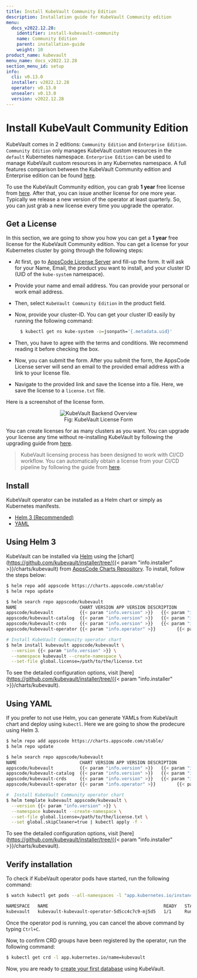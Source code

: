 ```yaml
---
title: Install KubeVault Community Edition
description: Installation guide for KubeVault Community edition
menu:
  docs_v2022.12.28:
    identifier: install-kubevault-community
    name: Community Edition
    parent: installation-guide
    weight: 10
product_name: kubevault
menu_name: docs_v2022.12.28
section_menu_id: setup
info:
  cli: v0.13.0
  installer: v2022.12.28
  operator: v0.13.0
  unsealer: v0.13.0
  version: v2022.12.28
---
```


# Install KubeVault Community Edition

KubeVault comes in 2 editions: `Community Edition` and `Enterprise Edition`. `Community Edition` only manages KubeVault custom resources in the `default` Kubernetes namespace. `Enterprise Edition` can be used to manage KubeVault custom resources in any Kubernetes namespace. A full features comparison between the KubeVault Community edition and Enterprise edition can be found [here](https://kubevault.com/pricing/).

To use the KubeVault Community edition, you can grab **1 year** free license from [here](https://license-issuer.appscode.com/?p=kubevault-community). After that, you can issue another license for one more year. Typically we release a new version of the operator at least quarterly. So, you can just grab a new license every time you upgrade the operator.

## Get a License

In this section, we are going to show you how you can get a **1 year** free license for the KubeVault Community edition. You can get a license for your Kubernetes cluster by going through the following steps:

- At first, go to [AppsCode License Server](https://license-issuer.appscode.com/?p=kubevault-community) and fill-up the form. It will ask for your Name, Email, the product you want to install, and your cluster ID (UID of the `kube-system` namespace).
- Provide your name and email address. You can provide your personal or work email address.
- Then, select `KubeVault Community Edition` in the product field.
- Now, provide your cluster-ID. You can get your cluster ID easily by running the following command:

  ```bash
    $ kubectl get ns kube-system -o=jsonpath='{.metadata.uid}'
  ```

- Then, you have to agree with the terms and conditions. We recommend reading it before checking the box.
- Now, you can submit the form. After you submit the form, the AppsCode License server will send an email to the provided email address with a link to your license file.
- Navigate to the provided link and save the license into a file. Here, we save the license to a `license.txt` file.

Here is a screenshot of the license form.

<figure align="center">
  <img alt="KubeVault Backend Overview" src="/docs/v2022.12.28/images/setup/community_license_form.png">
  <figcaption align="center">Fig: KubeVault License Form</figcaption>
</figure>

You can create licenses for as many clusters as you want. You can upgrade your license any time without re-installing KubeVault by following the upgrading guide from [here](/docs/v2022.12.28/setup/upgrade/#updating-license).

> KubeVault licensing process has been designed to work with CI/CD workflow. You can automatically obtain a license from your CI/CD pipeline by following the guide from [here](https://github.com/appscode/offline-license-server#offline-license-server).

## Install

KubeVault operator can be installed as a Helm chart or simply as Kubernetes manifests.

<ul class="nav nav-tabs" id="installerTab" role="tablist">
  <li class="nav-item">
    <a class="nav-link active" id="helm3-tab" data-toggle="tab" href="#helm3" role="tab" aria-controls="helm3" aria-selected="true">Helm 3 (Recommended)</a>
  </li>
  <li class="nav-item">
    <a class="nav-link" id="script-tab" data-toggle="tab" href="#script" role="tab" aria-controls="script" aria-selected="false">YAML</a>
  </li>
</ul>
<div class="tab-content" id="installerTabContent">
  <div class="tab-pane fade show active" id="helm3" role="tabpanel" aria-labelledby="helm3-tab">

## Using Helm 3

KubeVault can be installed via [Helm](https://helm.sh/) using the [chart](https://github.com/kubevault/installer/tree/{{< param "info.installer" >}}/charts/kubevault) from [AppsCode Charts Repository](https://github.com/appscode/charts). To install, follow the steps below:

```bash
$ helm repo add appscode https://charts.appscode.com/stable/
$ helm repo update

$ helm search repo appscode/kubevault
NAME                        CHART VERSION APP VERSION DESCRIPTION                                       
appscode/kubevault          {{< param "info.version" >}}   {{< param "info.version" >}} KubeVault by AppsCode - HashiCorp Vault operato...
appscode/kubevault-catalog  {{< param "info.version" >}}   {{< param "info.version" >}} KubeVault Catalog by AppsCode - Catalog for Kub...
appscode/kubevault-crds     {{< param "info.version" >}}   {{< param "info.version" >}} KubeVault Custom Resource Definitions             
appscode/kubevault-operator {{< param "info.operator" >}}        {{< param "info.operator" >}}      KubeVault Operator by AppsCode - HashiCorp Vaul...

# Install KubeVault Community operator chart
$ helm install kubevault appscode/kubevault \
  --version {{< param "info.version" >}} \
  --namespace kubevault --create-namespace \
  --set-file global.license=/path/to/the/license.txt
```

To see the detailed configuration options, visit [here](https://github.com/kubevault/installer/tree/{{< param "info.installer" >}}/charts/kubevault).

</div>
<div class="tab-pane fade" id="script" role="tabpanel" aria-labelledby="script-tab">

## Using YAML

If you prefer to not use Helm, you can generate YAMLs from KubeVault chart and deploy using `kubectl`. Here we are going to show the prodecure using Helm 3.

```bash
$ helm repo add appscode https://charts.appscode.com/stable/
$ helm repo update

$ helm search repo appscode/kubevault
NAME                        CHART VERSION APP VERSION DESCRIPTION                                       
appscode/kubevault          {{< param "info.version" >}}   {{< param "info.version" >}} KubeVault by AppsCode - HashiCorp Vault operato...
appscode/kubevault-catalog  {{< param "info.version" >}}   {{< param "info.version" >}} KubeVault Catalog by AppsCode - Catalog for Kub...
appscode/kubevault-crds     {{< param "info.version" >}}   {{< param "info.version" >}} KubeVault Custom Resource Definitions             
appscode/kubevault-operator {{< param "info.operator" >}}        {{< param "info.operator" >}}      KubeVault Operator by AppsCode - HashiCorp Vaul...

#  Install KubeVault Community operator chart
$ helm template kubevault appscode/kubevault \
  --version {{< param "info.version" >}} \
  --namespace kubevault --create-namespace \
  --set-file global.license=/path/to/the/license.txt \
  --set global.skipCleaner=true | kubectl apply -f -
```

To see the detailed configuration options, visit [here](https://github.com/kubevault/installer/tree/{{< param "info.installer" >}}/charts/kubevault).

</div>
</div>

## Verify installation

To check if KubeVault operator pods have started, run the following command:

```bash
$ watch kubectl get pods --all-namespaces -l "app.kubernetes.io/instance=kubevault"

NAMESPACE   NAME                                            READY   STATUS    RESTARTS   AGE
kubevault   kubevault-kubevault-operator-5d5cc4c7c9-mj5d5   1/1     Running   0          2m18s
```

Once the operator pod is running, you can cancel the above command by typing `Ctrl+C`.

Now, to confirm CRD groups have been registered by the operator, run the following command:

```bash
$ kubectl get crd -l app.kubernetes.io/name=kubevault
```

Now, you are ready to [create your first database](/docs/v2022.12.28/guides/README) using KubeVault.
